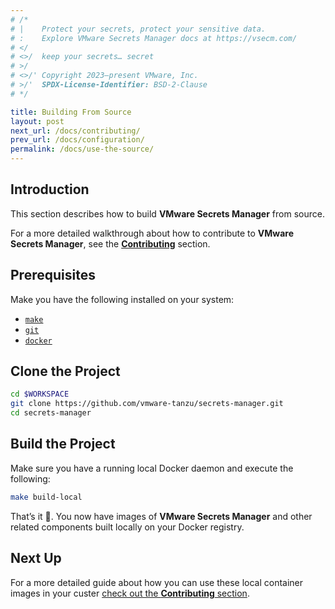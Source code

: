 ```yaml
---
# /*
# |    Protect your secrets, protect your sensitive data.
# :    Explore VMware Secrets Manager docs at https://vsecm.com/
# </
# <>/  keep your secrets… secret
# >/
# <>/' Copyright 2023–present VMware, Inc.
# >/'  SPDX-License-Identifier: BSD-2-Clause
# */

title: Building From Source
layout: post
next_url: /docs/contributing/
prev_url: /docs/configuration/
permalink: /docs/use-the-source/
---
```


## Introduction

This section describes how to build **VMware Secrets Manager** from source.

For a more detailed walkthrough about how to contribute to **VMware Secrets
Manager**, see the [**Contributing**](/docs/contributing/) section.

## Prerequisites

Make you have the following installed on your system:

* [`make`](https://www.gnu.org/software/make/)
* [`git`](https://git-scm.com/)
* [`docker`](https://www.docker.com/)

## Clone the Project

```bash
cd $WORKSPACE
git clone https://github.com/vmware-tanzu/secrets-manager.git
cd secrets-manager
```

## Build the Project

Make sure you have a running local Docker daemon and execute the following:

```bash
make build-local
```

That’s it 🎉. You now have images of **VMware Secrets Manager** and other 
related components built locally on your Docker registry.

## Next Up

For a more detailed guide about how you can use these local container images
in your custer [check out the **Contributing** section](/docs/contributing/).




















